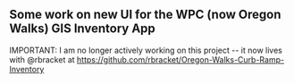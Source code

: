 ## Some work on new UI for the WPC (now Oregon Walks) GIS Inventory App

IMPORTANT: I am no longer actively working on this project -- it now lives with @rbracket at https://github.com/rbracket/Oregon-Walks-Curb-Ramp-Inventory
